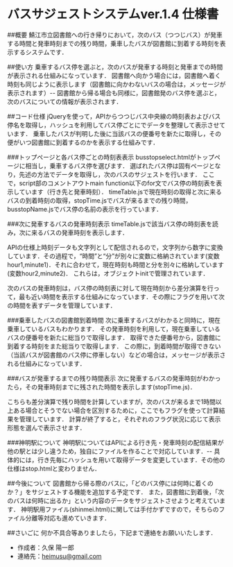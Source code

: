 # バスサジェストシステムver.1.4 仕様書
##概要
鯖江市立図書館への行き帰りにおいて，次のバス（つつじバス）が発車する時間と発車時刻までの残り時間，乗車したバスが図書館に到着する時刻を表示するシステムです．

##使い方
乗車するバス停を選ぶと，次のバスが発車する時刻と発車までの時間が表示される仕組みになっています．
図書館へ向かう場合には，図書館へ着く時刻も同じように表示します（図書館に向かわないバスの場合は，メッセージが表示されます）--
図書館から帰る場合も同様に，図書館発のバス停を選ぶと，次のバスについての情報が表示されます．

##コード仕様
jQueryを使って，APIからつつじバス中央線の時刻表およびバス停名を取得し，ハッシュを利用してバス停ごとにでデータを整理して表示させています．
乗車したバスが判明した後に当該バスの便番号を新たに取得し，その便がいつ図書館に到着するのかを表示する仕組みです．

###トップページと各バス停ごとの時刻表表示
busstopselect.htmlがトップページに相当し，乗車するバス停を選びます．
選ばれたバス停は固有ページとなり，先述の方法でデータを取得し，次のバスのサジェストを行います．
ここで，script部のコメントアウトmain function以下のfor文でバス停の時刻表を表示しています（行き先と発車時刻）．
timeTable.jsで現在時刻の取得と次に来るバスの到着時刻の取得，stopTime.jsでバスが来るまでの残り時間，busstopName.jsでバス停の名前の表示を行っています．

###次に発車するバスの発車時刻表示
timeTable.jsで該当バス停の時刻表を読み，次に来るバスの発車時刻を表示します．

APIの仕様上時刻データも文字列として配信されるので，文字列から数字に変換しています．その過程で，“時間”と“分”が別々に変数に格納されています(変数hour1,minute1)．それに合わせて，現在時刻も時間と分を別々に格納しています(変数hour2,minute2)．
これらは，オブジェクトinitで管理されています．

次のバスの発車時刻は，バス停の時刻表に対して現在時刻から差分演算を行って，最も近い時間を表示する仕組みになっています．その際にフラグを用いて次の時間を表すデータを管理しています．

###乗車したバスの図書館到着時間
次に乗車するバスがわかると同時に，現在乗車しているバスもわかります．
その発車時刻を利用して，現在乗車しているバスの便番号を新たに総当りで取得します．
取得できた便番号から，図書館に到着する時刻をまた総当りで取得します．
この際に，到着時間が取得できない（当該バスが図書館のバス停に停車しない）などの場合は，メッセージが表示される仕組みになっています．

###バスが発車するまでの残り時間表示
次に発車するバスの発車時刻がわかったら，その発車時刻までに残された時間を表示します(stopTime.js)．

こちらも差分演算で残り時間を計算していますが，次のバスが来るまで1時間以上ある場合とそうでない場合を区別するために，ここでもフラグを使って計算結果を管理しています．
計算が終了すると，それぞれのフラグ状況に応じて表示形態を選んで表示させます．

###神明駅について
神明駅についてはAPIによる行き先・発車時刻の配信結果が他の駅とは少し違うため，独自にファイルを作ることで対応しています．--
具体的には，行き先毎にハッシュを用いて取得データを変更しています．その他の仕様はstop.htmlと変わりません．

##今後について
図書館から帰る際のバスに，「どのバス停には何時に着くのか？」をサジェストする機能を追加する予定です．
また，図書館に到着後，「次のバスは何時に出るか」という内容のデータをサジェストさせようと考えています．
神明駅用ファイル(shinmei.html)に関しては手付かずですので，そちらのファイル分離等対応も進めていきます．

##さいごに
何か不具合等ありましたら，下記まで連絡をお願いいたします．
* 作成者：久保 陽一郎
* 連絡先：heimusu@gmail.com
